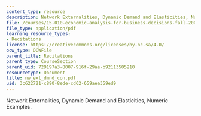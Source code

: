 ```yaml
---
content_type: resource
description: Network Externalities, Dynamic Demand and Elasticities, Numeric Examples.
file: /courses/15-010-economic-analysis-for-business-decisions-fall-2004/3c622721c8908edecd62659aea359ed9_nw_ext_dmnd_con.pdf
file_type: application/pdf
learning_resource_types:
- Recitations
license: https://creativecommons.org/licenses/by-nc-sa/4.0/
ocw_type: OCWFile
parent_title: Recitations
parent_type: CourseSection
parent_uid: 729197a3-8007-916f-29ae-b92113505210
resourcetype: Document
title: nw_ext_dmnd_con.pdf
uid: 3c622721-c890-8ede-cd62-659aea359ed9
---
```

Network Externalities, Dynamic Demand and Elasticities, Numeric Examples.
